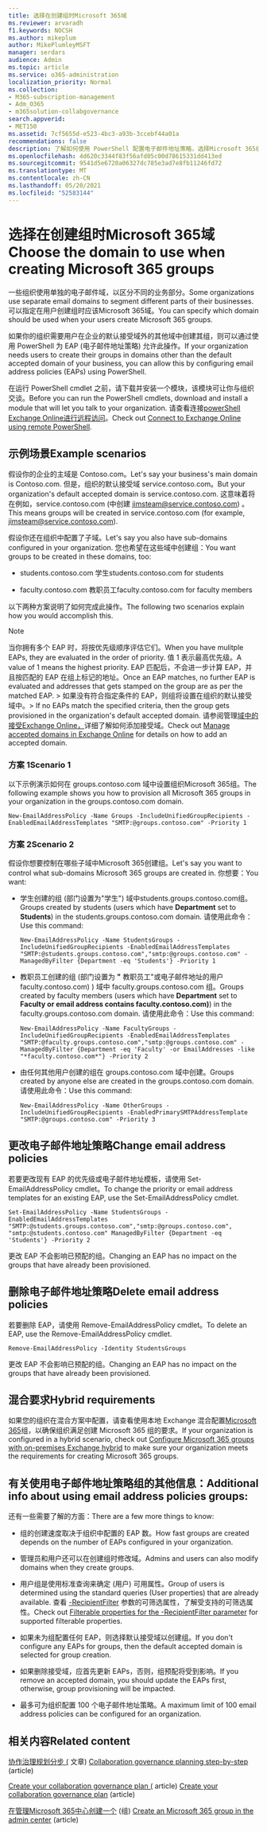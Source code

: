 ```yaml
---
title: 选择在创建组时Microsoft 365域
ms.reviewer: arvaradh
f1.keywords: NOCSH
ms.author: mikeplum
author: MikePlumleyMSFT
manager: serdars
audience: Admin
ms.topic: article
ms.service: o365-administration
localization_priority: Normal
ms.collection:
- M365-subscription-management
- Adm_O365
- m365solution-collabgovernance
search.appverid:
- MET150
ms.assetid: 7cf5655d-e523-4bc3-a93b-3ccebf44a01a
recommendations: false
description: 了解如何使用 PowerShell 配置电子邮件地址策略，选择Microsoft 365组时使用的域。
ms.openlocfilehash: 4d620c3344f83f56afd05c00d78615331dd413ed
ms.sourcegitcommit: 9541d5e6720a06327dc785e3ad7e8fb11246fd72
ms.translationtype: MT
ms.contentlocale: zh-CN
ms.lasthandoff: 05/20/2021
ms.locfileid: "52583144"
---
```

# <a name="choose-the-domain-to-use-when-creating-microsoft-365-groups"></a><span data-ttu-id="fa3e3-103">选择在创建组时Microsoft 365域</span><span class="sxs-lookup"><span data-stu-id="fa3e3-103">Choose the domain to use when creating Microsoft 365 groups</span></span>

<span data-ttu-id="fa3e3-104">一些组织使用单独的电子邮件域，以区分不同的业务部分。</span><span class="sxs-lookup"><span data-stu-id="fa3e3-104">Some organizations use separate email domains to segment different parts of their businesses.</span></span> <span data-ttu-id="fa3e3-105">可以指定在用户创建组时应该Microsoft 365域。</span><span class="sxs-lookup"><span data-stu-id="fa3e3-105">You can specify which domain should be used when your users create Microsoft 365 groups.</span></span>
  
<span data-ttu-id="fa3e3-106">如果你的组织需要用户在企业的默认接受域外的其他域中创建其组，则可以通过使用 PowerShell 为 EAP (电子邮件地址策略) 允许此操作。</span><span class="sxs-lookup"><span data-stu-id="fa3e3-106">If your organization needs users to create their groups in domains other than the default accepted domain of your business, you can allow this by configuring email address policies (EAPs) using PowerShell.</span></span>

<span data-ttu-id="fa3e3-107">在运行 PowerShell cmdlet 之前，请下载并安装一个模块，该模块可让你与组织交谈。</span><span class="sxs-lookup"><span data-stu-id="fa3e3-107">Before you can run the PowerShell cmdlets, download and install a module that will let you talk to your organization.</span></span> <span data-ttu-id="fa3e3-108">请查看连接[powerShell Exchange Online进行远程访问](/powershell/exchange/connect-to-exchange-online-powershell)。</span><span class="sxs-lookup"><span data-stu-id="fa3e3-108">Check out [Connect to Exchange Online using remote PowerShell](/powershell/exchange/connect-to-exchange-online-powershell).</span></span>

## <a name="example-scenarios"></a><span data-ttu-id="fa3e3-109">示例场景</span><span class="sxs-lookup"><span data-stu-id="fa3e3-109">Example scenarios</span></span>

<span data-ttu-id="fa3e3-110">假设你的企业的主域是 Contoso.com。</span><span class="sxs-lookup"><span data-stu-id="fa3e3-110">Let's say your business's main domain is Contoso.com.</span></span> <span data-ttu-id="fa3e3-111">但是，组织的默认接受域 service.contoso.com。</span><span class="sxs-lookup"><span data-stu-id="fa3e3-111">But your organization's default accepted domain is service.contoso.com.</span></span> <span data-ttu-id="fa3e3-112">这意味着将在例如，service.contoso.com (中创建 jimsteam@service.contoso.com) 。</span><span class="sxs-lookup"><span data-stu-id="fa3e3-112">This means groups will be created in service.contoso.com (for example, jimsteam@service.contoso.com).</span></span>
  
<span data-ttu-id="fa3e3-113">假设你还在组织中配置了子域。</span><span class="sxs-lookup"><span data-stu-id="fa3e3-113">Let's say you also have sub-domains configured in your organization.</span></span> <span data-ttu-id="fa3e3-114">您也希望在这些域中创建组：</span><span class="sxs-lookup"><span data-stu-id="fa3e3-114">You want groups to be created in these domains, too:</span></span>
  
- <span data-ttu-id="fa3e3-115">students.contoso.com 学生</span><span class="sxs-lookup"><span data-stu-id="fa3e3-115">students.contoso.com for students</span></span>
    
- <span data-ttu-id="fa3e3-116">faculty.contoso.com 教职员工</span><span class="sxs-lookup"><span data-stu-id="fa3e3-116">faculty.contoso.com for faculty members</span></span>
    
<span data-ttu-id="fa3e3-117">以下两种方案说明了如何完成此操作。</span><span class="sxs-lookup"><span data-stu-id="fa3e3-117">The following two scenarios explain how you would accomplish this.</span></span>

> [!NOTE]
> <span data-ttu-id="fa3e3-118">当你拥有多个 EAP 时，将按优先级顺序评估它们。</span><span class="sxs-lookup"><span data-stu-id="fa3e3-118">When you have mulitple EAPs, they are evaluated in the order of priority.</span></span> <span data-ttu-id="fa3e3-119">值 1 表示最高优先级。</span><span class="sxs-lookup"><span data-stu-id="fa3e3-119">A value of 1 means the highest priority.</span></span> <span data-ttu-id="fa3e3-120">EAP 匹配后，不会进一步计算 EAP，并且按匹配的 EAP 在组上标记的地址。</span><span class="sxs-lookup"><span data-stu-id="fa3e3-120">Once an EAP matches, no further EAP is evaluated and addresses that gets stamped on the group are as per the matched EAP.</span></span> <span data-ttu-id="fa3e3-121">> 如果没有符合指定条件的 EAP，则组将设置在组织的默认接受域中。</span><span class="sxs-lookup"><span data-stu-id="fa3e3-121">> If no EAPs match the specified criteria, then the group gets provisioned in the organization's default accepted domain.</span></span> <span data-ttu-id="fa3e3-122">请参阅管理[域中的接受Exchange Online，](/exchange/mail-flow-best-practices/manage-accepted-domains/manage-accepted-domains)详细了解如何添加接受域。</span><span class="sxs-lookup"><span data-stu-id="fa3e3-122">Check out [Manage accepted domains in Exchange Online](/exchange/mail-flow-best-practices/manage-accepted-domains/manage-accepted-domains) for details on how to add an accepted domain.</span></span>
  
### <a name="scenario-1"></a><span data-ttu-id="fa3e3-123">方案 1</span><span class="sxs-lookup"><span data-stu-id="fa3e3-123">Scenario 1</span></span>

<span data-ttu-id="fa3e3-124">以下示例演示如何在 groups.contoso.com 域中设置组织Microsoft 365组。</span><span class="sxs-lookup"><span data-stu-id="fa3e3-124">The following example shows you how to provision all Microsoft 365 groups in your organization in the groups.contoso.com domain.</span></span>
  
```
New-EmailAddressPolicy -Name Groups -IncludeUnifiedGroupRecipients -EnabledEmailAddressTemplates "SMTP:@groups.contoso.com" -Priority 1
```

### <a name="scenario-2"></a><span data-ttu-id="fa3e3-125">方案 2</span><span class="sxs-lookup"><span data-stu-id="fa3e3-125">Scenario 2</span></span>

<span data-ttu-id="fa3e3-126">假设你想要控制在哪些子域中Microsoft 365创建组。</span><span class="sxs-lookup"><span data-stu-id="fa3e3-126">Let's say you want to control what sub-domains Microsoft 365 groups are created in.</span></span> <span data-ttu-id="fa3e3-127">你想要：</span><span class="sxs-lookup"><span data-stu-id="fa3e3-127">You want:</span></span>
  
- <span data-ttu-id="fa3e3-128">学生创建的组 (部门设置为"学生") 域中students.groups.contoso.com组。</span><span class="sxs-lookup"><span data-stu-id="fa3e3-128">Groups created by students (users which have **Department** set to **Students**) in the students.groups.contoso.com domain.</span></span> <span data-ttu-id="fa3e3-129">请使用此命令：</span><span class="sxs-lookup"><span data-stu-id="fa3e3-129">Use this command:</span></span>
    
  ```
  New-EmailAddressPolicy -Name StudentsGroups -IncludeUnifiedGroupRecipients -EnabledEmailAddressTemplates "SMTP:@students.groups.contoso.com","smtp:@groups.contoso.com" -ManagedByFilter {Department -eq 'Students'} -Priority 1
  ```

- <span data-ttu-id="fa3e3-130">教职员工创建的组 (部门设置为 **"** 教职员工"或电子邮件地址的用户 faculty.contoso.com) ) 域中 faculty.groups.contoso.com 组。</span><span class="sxs-lookup"><span data-stu-id="fa3e3-130">Groups created by faculty members (users which have **Department** set to **Faculty or email address contains faculty.contoso.com)**) in the faculty.groups.contoso.com domain.</span></span> <span data-ttu-id="fa3e3-131">请使用此命令：</span><span class="sxs-lookup"><span data-stu-id="fa3e3-131">Use this command:</span></span>
    
  ```
  New-EmailAddressPolicy -Name FacultyGroups -IncludeUnifiedGroupRecipients -EnabledEmailAddressTemplates "SMTP:@faculty.groups.contoso.com","smtp:@groups.contoso.com" -ManagedByFilter {Department -eq 'Faculty' -or EmailAddresses -like "*faculty.contoso.com*"} -Priority 2
  ```

- <span data-ttu-id="fa3e3-132">由任何其他用户创建的组在 groups.contoso.com 域中创建。</span><span class="sxs-lookup"><span data-stu-id="fa3e3-132">Groups created by anyone else are created in the groups.contoso.com domain.</span></span> <span data-ttu-id="fa3e3-133">请使用此命令：</span><span class="sxs-lookup"><span data-stu-id="fa3e3-133">Use this command:</span></span>
    
  ```
  New-EmailAddressPolicy -Name OtherGroups -IncludeUnifiedGroupRecipients -EnabledPrimarySMTPAddressTemplate "SMTP:@groups.contoso.com" -Priority 3
  ```

## <a name="change-email-address-policies"></a><span data-ttu-id="fa3e3-134">更改电子邮件地址策略</span><span class="sxs-lookup"><span data-stu-id="fa3e3-134">Change email address policies</span></span>

<span data-ttu-id="fa3e3-135">若要更改现有 EAP 的优先级或电子邮件地址模板，请使用 Set-EmailAddressPolicy cmdlet。</span><span class="sxs-lookup"><span data-stu-id="fa3e3-135">To change the priority or email address templates for an existing EAP, use the Set-EmailAddressPolicy cmdlet.</span></span>
  
```
Set-EmailAddressPolicy -Name StudentsGroups -EnabledEmailAddressTemplates "SMTP:@students.groups.contoso.com","smtp:@groups.contoso.com", "smtp:@students.contoso.com" ManagedByFilter {Department -eq 'Students'} -Priority 2

```

<span data-ttu-id="fa3e3-136">更改 EAP 不会影响已预配的组。</span><span class="sxs-lookup"><span data-stu-id="fa3e3-136">Changing an EAP has no impact on the groups that have already been provisioned.</span></span>
  
## <a name="delete-email-address-policies"></a><span data-ttu-id="fa3e3-137">删除电子邮件地址策略</span><span class="sxs-lookup"><span data-stu-id="fa3e3-137">Delete email address policies</span></span>

<span data-ttu-id="fa3e3-138">若要删除 EAP，请使用 Remove-EmailAddressPolicy cmdlet。</span><span class="sxs-lookup"><span data-stu-id="fa3e3-138">To delete an EAP, use the Remove-EmailAddressPolicy cmdlet.</span></span>
  
```
Remove-EmailAddressPolicy -Identity StudentsGroups
```

<span data-ttu-id="fa3e3-139">更改 EAP 不会影响已预配的组。</span><span class="sxs-lookup"><span data-stu-id="fa3e3-139">Changing an EAP has no impact on the groups that have already been provisioned.</span></span>
  
## <a name="hybrid-requirements"></a><span data-ttu-id="fa3e3-140">混合要求</span><span class="sxs-lookup"><span data-stu-id="fa3e3-140">Hybrid requirements</span></span>

<span data-ttu-id="fa3e3-141">如果您的组织在混合方案中配置，请查看使用本地 Exchange 混合配置[Microsoft 365](/exchange/hybrid-deployment/set-up-microsoft-365-groups)组，以确保组织满足创建 Microsoft 365 组的要求。</span><span class="sxs-lookup"><span data-stu-id="fa3e3-141">If your organization is configured in a hybrid scenario, check out [Configure Microsoft 365 groups with on-premises Exchange hybrid](/exchange/hybrid-deployment/set-up-microsoft-365-groups) to make sure your organization meets the requirements for creating Microsoft 365 groups.</span></span> 
  
## <a name="additional-info-about-using-email-address-policies-groups"></a><span data-ttu-id="fa3e3-142">有关使用电子邮件地址策略组的其他信息：</span><span class="sxs-lookup"><span data-stu-id="fa3e3-142">Additional info about using email address policies groups:</span></span>

<span data-ttu-id="fa3e3-143">还有一些需要了解的方面：</span><span class="sxs-lookup"><span data-stu-id="fa3e3-143">There are a few more things to know:</span></span>
  
- <span data-ttu-id="fa3e3-144">组的创建速度取决于组织中配置的 EAP 数。</span><span class="sxs-lookup"><span data-stu-id="fa3e3-144">How fast groups are created depends on the number of EAPs configured in your organization.</span></span>
    
- <span data-ttu-id="fa3e3-145">管理员和用户还可以在创建组时修改域。</span><span class="sxs-lookup"><span data-stu-id="fa3e3-145">Admins and users can also modify domains when they create groups.</span></span>
    
- <span data-ttu-id="fa3e3-146">用户组是使用标准查询来确定 (用户) 可用属性。</span><span class="sxs-lookup"><span data-stu-id="fa3e3-146">Group of users is determined using the standard queries (User properties) that are already available.</span></span> <span data-ttu-id="fa3e3-147">查看 [-RecipientFilter](/powershell/exchange/recipientfilter-properties) 参数的可筛选属性，了解受支持的可筛选属性。</span><span class="sxs-lookup"><span data-stu-id="fa3e3-147">Check out [Filterable properties for the -RecipientFilter parameter](/powershell/exchange/recipientfilter-properties) for supported filterable properties.</span></span> 
    
- <span data-ttu-id="fa3e3-148">如果未为组配置任何 EAP，则选择默认接受域以创建组。</span><span class="sxs-lookup"><span data-stu-id="fa3e3-148">If you don't configure any EAPs for groups, then the default accepted domain is selected for group creation.</span></span>
    
- <span data-ttu-id="fa3e3-149">如果删除接受域，应首先更新 EAPs，否则，组预配将受到影响。</span><span class="sxs-lookup"><span data-stu-id="fa3e3-149">If you remove an accepted domain, you should update the EAPs first, otherwise, group provisioning will be impacted.</span></span>
    
- <span data-ttu-id="fa3e3-150">最多可为组织配置 100 个电子邮件地址策略。</span><span class="sxs-lookup"><span data-stu-id="fa3e3-150">A maximum limit of 100 email address policies can be configured for an organization.</span></span>
    
## <a name="related-content"></a><span data-ttu-id="fa3e3-151">相关内容</span><span class="sxs-lookup"><span data-stu-id="fa3e3-151">Related content</span></span>

<span data-ttu-id="fa3e3-152">[协作治理规划分步 (](collaboration-governance-overview.md#collaboration-governance-planning-step-by-step) 文章) </span><span class="sxs-lookup"><span data-stu-id="fa3e3-152">[Collaboration governance planning step-by-step](collaboration-governance-overview.md#collaboration-governance-planning-step-by-step) (article)</span></span>

<span data-ttu-id="fa3e3-153">[Create your collaboration governance plan (](collaboration-governance-first.md) article) </span><span class="sxs-lookup"><span data-stu-id="fa3e3-153">[Create your collaboration governance plan](collaboration-governance-first.md) (article)</span></span>

<span data-ttu-id="fa3e3-154">[在管理Microsoft 365中心创建一个](../admin/create-groups/create-groups.md) (组) </span><span class="sxs-lookup"><span data-stu-id="fa3e3-154">[Create an Microsoft 365 group in the admin center](../admin/create-groups/create-groups.md) (article)</span></span>